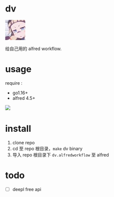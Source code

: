 # dv

![](static/images/iconf.jpeg)

给自己用的 alfred workflow.

# usage 

require :

* go1.16+
* alfred 4.5+

![](static/images/dvv.gif)

# install 

1. clone repo
2. cd 至 repo 根目录，`make` dv binary
3. 导入 repo 根目录下 `dv.alfredworkflow` 至 alfred

# todo 

- [ ] deepl free api 

